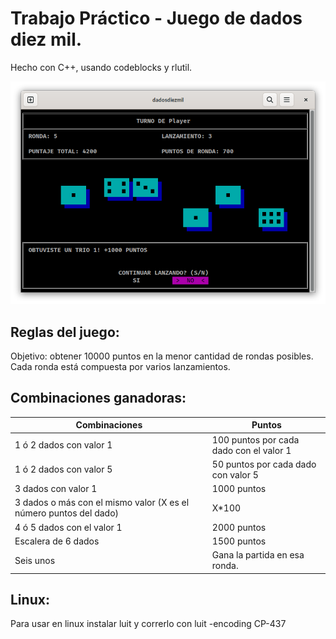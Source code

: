 # Trabajo Práctico - Juego de dados diez mil.

Hecho con C++, usando codeblocks y rlutil.

![Gameplay](gameplay-image.png)

## Reglas del juego: 
Objetivo: obtener 10000 puntos en la menor cantidad de rondas posibles. Cada ronda está compuesta por varios lanzamientos.

## Combinaciones ganadoras:
| Combinaciones | Puntos |
|-------------------------|-----------------------------------------|
| 1 ó 2 dados con valor 1 | 100 puntos por cada dado con el valor 1 |
| 1 ó 2 dados con valor 5 | 50 puntos por cada dado con valor 5 |
| 3 dados con valor 1 | 1000 puntos |
| 3 dados o más con el mismo valor (X es el número puntos del dado) | X*100 |
| 4 ó 5 dados con el valor 1 | 2000 puntos |
| Escalera de 6 dados | 1500 puntos |
| Seis unos | Gana la partida en esa ronda. |



## Linux:

Para usar en linux instalar luit y correrlo con luit -encoding CP-437
